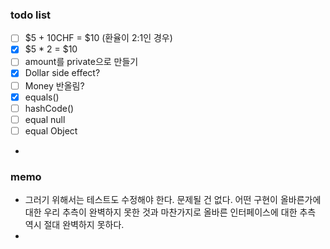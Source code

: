 ### todo list

- [ ] $5 + 10CHF = $10 (환율이 2:1인 경우)
- [x] $5 * 2 = $10
- [ ] amount를 private으로 만들기
- [x] Dollar side effect?
- [ ] Money 반올림?
- [x] equals()
- [ ] hashCode()
- [ ] equal null
- [ ] equal Object
- 





### memo
- 그러기 위해서는 테스트도 수정해야 한다. 문제될 건 없다. 어떤 구현이 올바른가에 대한 우리 추측이 완벽하지 못한 것과 마찬가지로 올바른 인터페이스에 대한 추측 역시 절대 완벽하지 못하다.
- 
